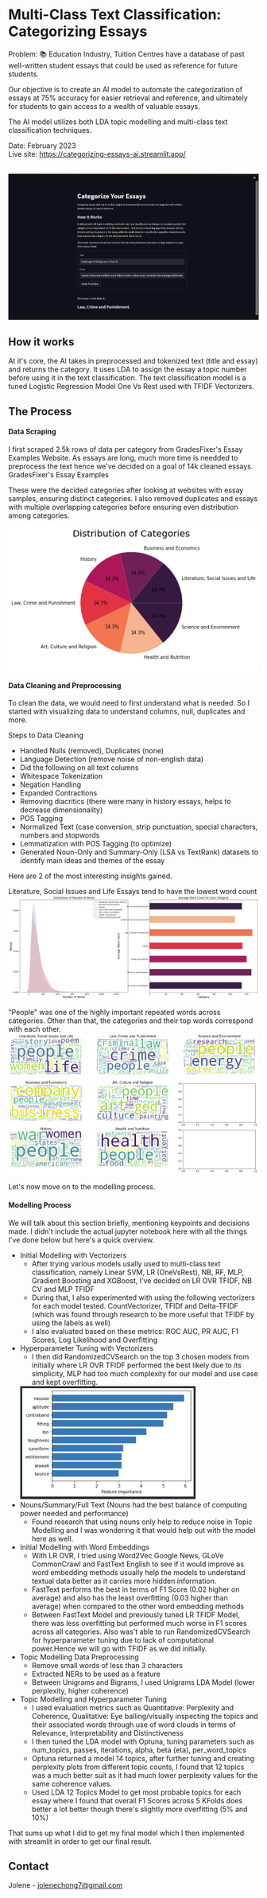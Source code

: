 # Multi-Class Text Classification: Categorizing Essays

Problem: 📚 Education Industry, Tuition Centres have a database of past well-written student essays that could be used as reference for future students.

Our objective is to create an AI model to automate the categorization of essays at 75% accuracy for easier retrieval and reference, and ultimately for students to gain access to a wealth of valuable essays.

The AI model utilizes both LDA topic modelling and multi-class text classification techniques.

Date: February 2023<br/>
Live site: https://categorizing-essays-ai.streamlit.app/ <br/><br/>

<img src="assets/Demo.png" alt="Screenshot of the results of the AI on Streamlit"/>


## How it works

At it's core, the AI takes in preprocessed and tokenized text (title and essay) and returns the category. It uses LDA to assign the essay a topic number before using it in the text classification. The text classification model is a tuned Logistic Regression Model One Vs Rest used with TFIDF Vectorizers.

## The Process

#### Data Scraping
I first scraped 2.5k rows of data per category from GradesFixer's Essay Examples Website. As essays are long, much more time is needded to preprocess the text hence we've decided on a goal of 14k cleaned essays. GradesFixer's Essay Examples

These were the decided categories after looking at websites with essay samples, ensuring distinct categories. I also removed duplicates and essays with multiple overlapping categories before ensuring even distribution among categories.

<img src="assets/distributionOfCategories.png" alt="Pie Chart of the distribution of categories"/> <br/>

#### Data Cleaning and Preprocessing
To clean the data, we would need to first understand what is needed. So I started with visualizing data to understand columns, null, duplicates and more.

Steps to Data Cleaning
- Handled Nulls (removed), Duplicates (none)
- Language Detection (remove noise of non-english data)
- Did the following on all text columns
- Whitespace Tokenization
- Negation Handling
- Expanded Contractions
- Removing diacritics (there were many in history essays, helps to decrease dimensionality)
- POS Tagging
- Normalized Text (case conversion, strip punctuation, special characters, numbers and stopwords
- Lemmatization with POS Tagging (to optimize)
- Generated Noun-Only and Summary-Only (LSA vs TextRank) datasets to identify main ideas and themes of the essay

Here are 2 of the most interesting insights gained.

Literature, Social Issues and Life Essays tend to have the lowest word count
<img src="assets/categoriesWithLongestEssays.png" alt="Pie Chart of the distribution of categories"/> <br/>

"People" was one of the highly important repeated words across categories. Other than that, the categories and their top words correspond with each other.
<img src="assets/wordCloud.png" alt="Word Cloud categorized by categories"/> <br/>

Let's now move on to the modelling process.

#### Modelling Process
We will talk about this section briefly, mentioning keypoints and decisions made. I didn't include the actual jupyter notebook here with all the things I've done below but here's a quick overview.

- Initial Modelling with Vectorizers
    - After trying various models usally used to multi-class text classification, namely Linear SVM, LR (OneVsRest), NB, RF, MLP, Gradient Boosting and XGBoost, I've decided on LR OVR TFIDF, NB CV and MLP TFIDF
    - During that, I also experimented with using the following vectorizers for each model tested. CountVectorizer, TFIDf and Delta-TFIDF (which was found through research to be more useful that TFIDF by using the labels as well)
    - I also evaluated based on these metrics: ROC AUC, PR AUC, F1 Scores, Log Likelihood and Overfitting
- Hyperparameter Tuning with Vectorizers
    - I then did RandomizedCVSearch on the top 3 chosen models from initially where LR OVR TFIDF performed the best likely due to its simplicity, MLP had too much complexity for our model and use case and kept overfitting.<br/>
    <img src="assets/featureImportance.png" alt="Feature Importance for LR OVR TFIDF model"/>
- Nouns/Summary/Full Text (Nouns had the best balance of computing power needed and performance)
    - Found research that using nouns only help to reduce noise in Topic Modelling and I was wondering it that would help out with the model here as well.
- Initial Modelling with Word Embeddings
    - With LR OVR, I tried using Word2Vec Google News, GLoVe CommonCrawl and FastText English to see if it would improve as word embedding methods usually help the models to understand textual data better as it carries more hidden information.
    - FastText performs the best in terms of F1 Score (0.02 higher on average) and also has the least overfitting (0.03 higher than average) when compared to the other word embedding methods
    - Between FastText Model and previously tuned LR TFIDF Model, there was less overfitting but performed much worse in F1 scores across all categories. Also was't able to run RandomizedCVSearch for hyperparameter tuning due to lack of computational power.Hence we will go with TFIDF as we did initially.
- Topic Modelling Data Preprocessing
    - Remove small words of less than 3 characters
    - Extracted NERs to be used as a feature
    - Between Unigrams and Bigrams, I used Unigrams LDA Model (lower perplexity, higher coherence)
- Topic Modelling and Hyperparameter Tuning
    - I used evaluation metrics such as Quantitative: Perplexity and Coherence, Qualitative: Eye balling/visually inspecting the topics and their associated words through use of word clouds in terms of Relevance, Interpretability and Distinctiveness
    - I then tuned the LDA model with Optuna, tuning parameters such as num_topics, passes, iterations, alpha, beta (eta), per_word_topics
    - Optuna returned a model 14 topics, after further tuning and creating perplexity plots from different topic counts, I found that 12 topics was a much better suit as it had much lower perplexity values for the same coherence values.
    - Used LDA 12 Topics Model to get most probable topics for each essay where I found that overall F1 Scores across 5 KFolds does better a lot better though there's slightly more overfitting (5% and 10%)

That sums up what I did to get my final model which I then implemented with streamlit in order to get our final result.

## Contact
Jolene - [jolenechong7@gmail.com](mailto:jolenechong7@gmail.com) <br>